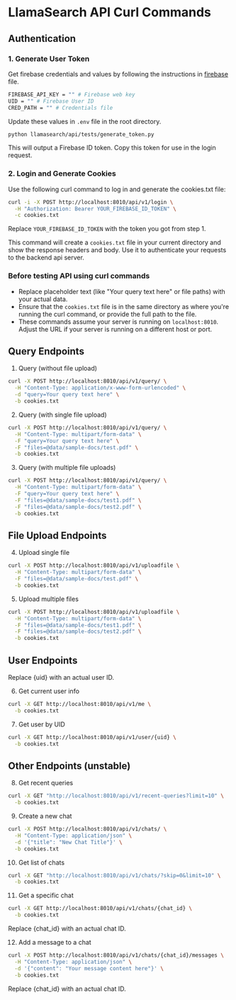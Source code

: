 # LlamaSearch API Curl Commands

## Authentication

### 1. Generate User Token

Get firebase credentials and values by following the instructions in [firebase](docs/firebase.md) file.

```bash
FIREBASE_API_KEY = "" # Firebase web key
UID = "" # Firebase User ID
CRED_PATH = "" # Credentials file
```

Update these values in `.env` file in the root directory.

```bash
python llamasearch/api/tests/generate_token.py
```
This will output a Firebase ID token. Copy this token for use in the login request.

### 2. Login and Generate Cookies
Use the following curl command to log in and generate the cookies.txt file:

```bash
curl -i -X POST http://localhost:8010/api/v1/login \
  -H "Authorization: Bearer YOUR_FIREBASE_ID_TOKEN" \
  -c cookies.txt
```

Replace `YOUR_FIREBASE_ID_TOKEN` with the token you got from step 1.

This command will create a `cookies.txt` file in your current directory and show the response headers and body. Use it to authenticate your requests to the backend api server.

### Before testing API using curl commands
- Replace placeholder text (like "Your query text here" or file paths) with your actual data.
- Ensure that the `cookies.txt` file is in the same directory as where you're running the curl command, or provide the full path to the file.
- These commands assume your server is running on `localhost:8010`. Adjust the URL if your server is running on a different host or port.

## Query Endpoints

1. Query (without file upload)
```bash
curl -X POST http://localhost:8010/api/v1/query/ \
  -H "Content-Type: application/x-www-form-urlencoded" \
  -d "query=Your query text here" \
  -b cookies.txt
```

2. Query (with single file upload)
```bash
curl -X POST http://localhost:8010/api/v1/query/ \
  -H "Content-Type: multipart/form-data" \
  -F "query=Your query text here" \
  -F "files=@data/sample-docs/test.pdf" \
  -b cookies.txt
```

3. Query (with multiple file uploads)
```bash
curl -X POST http://localhost:8010/api/v1/query/ \
  -H "Content-Type: multipart/form-data" \
  -F "query=Your query text here" \
  -F "files=@data/sample-docs/test1.pdf" \
  -F "files=@data/sample-docs/test2.pdf" \
  -b cookies.txt
```

## File Upload Endpoints

4. Upload single file
```bash
curl -X POST http://localhost:8010/api/v1/uploadfile \
  -H "Content-Type: multipart/form-data" \
  -F "files=@data/sample-docs/test.pdf" \
  -b cookies.txt
```

5. Upload multiple files
```bash
curl -X POST http://localhost:8010/api/v1/uploadfile \
  -H "Content-Type: multipart/form-data" \
  -F "files=@data/sample-docs/test1.pdf" \
  -F "files=@data/sample-docs/test2.pdf" \
  -b cookies.txt
```

## User Endpoints

Replace {uid} with an actual user ID.

6. Get current user info
```bash
curl -X GET http://localhost:8010/api/v1/me \
  -b cookies.txt
```

7. Get user by UID
```bash
curl -X GET http://localhost:8010/api/v1/user/{uid} \
  -b cookies.txt
```
## Other Endpoints (unstable)

8. Get recent queries
```bash
curl -X GET "http://localhost:8010/api/v1/recent-queries?limit=10" \
  -b cookies.txt
```

9. Create a new chat
```bash
curl -X POST http://localhost:8010/api/v1/chats/ \
  -H "Content-Type: application/json" \
  -d '{"title": "New Chat Title"}' \
  -b cookies.txt

```
10. Get list of chats
```bash
curl -X GET "http://localhost:8010/api/v1/chats/?skip=0&limit=10" \
  -b cookies.txt

```

11. Get a specific chat
```bash
curl -X GET http://localhost:8010/api/v1/chats/{chat_id} \
  -b cookies.txt
```
Replace {chat_id} with an actual chat ID.

12. Add a message to a chat
```bash
curl -X POST http://localhost:8010/api/v1/chats/{chat_id}/messages \
  -H "Content-Type: application/json" \
  -d '{"content": "Your message content here"}' \
  -b cookies.txt
```
Replace {chat_id} with an actual chat ID.